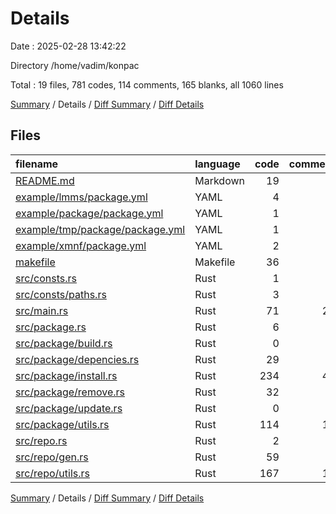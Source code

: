 # Details

Date : 2025-02-28 13:42:22

Directory /home/vadim/konpac

Total : 19 files,  781 codes, 114 comments, 165 blanks, all 1060 lines

[Summary](results.md) / Details / [Diff Summary](diff.md) / [Diff Details](diff-details.md)

## Files
| filename | language | code | comment | blank | total |
| :--- | :--- | ---: | ---: | ---: | ---: |
| [README.md](/README.md) | Markdown | 19 | 0 | 2 | 21 |
| [example/lmms/package.yml](/example/lmms/package.yml) | YAML | 4 | 0 | 1 | 5 |
| [example/package/package.yml](/example/package/package.yml) | YAML | 1 | 0 | 1 | 2 |
| [example/tmp/package/package.yml](/example/tmp/package/package.yml) | YAML | 1 | 0 | 1 | 2 |
| [example/xmnf/package.yml](/example/xmnf/package.yml) | YAML | 2 | 0 | 1 | 3 |
| [makefile](/makefile) | Makefile | 36 | 1 | 7 | 44 |
| [src/consts.rs](/src/consts.rs) | Rust | 1 | 0 | 0 | 1 |
| [src/consts/paths.rs](/src/consts/paths.rs) | Rust | 3 | 0 | 2 | 5 |
| [src/main.rs](/src/main.rs) | Rust | 71 | 26 | 7 | 104 |
| [src/package.rs](/src/package.rs) | Rust | 6 | 0 | 0 | 6 |
| [src/package/build.rs](/src/package/build.rs) | Rust | 0 | 0 | 1 | 1 |
| [src/package/depencies.rs](/src/package/depencies.rs) | Rust | 29 | 5 | 6 | 40 |
| [src/package/install.rs](/src/package/install.rs) | Rust | 234 | 45 | 44 | 323 |
| [src/package/remove.rs](/src/package/remove.rs) | Rust | 32 | 4 | 9 | 45 |
| [src/package/update.rs](/src/package/update.rs) | Rust | 0 | 0 | 1 | 1 |
| [src/package/utils.rs](/src/package/utils.rs) | Rust | 114 | 14 | 32 | 160 |
| [src/repo.rs](/src/repo.rs) | Rust | 2 | 0 | 0 | 2 |
| [src/repo/gen.rs](/src/repo/gen.rs) | Rust | 59 | 0 | 9 | 68 |
| [src/repo/utils.rs](/src/repo/utils.rs) | Rust | 167 | 19 | 41 | 227 |

[Summary](results.md) / Details / [Diff Summary](diff.md) / [Diff Details](diff-details.md)